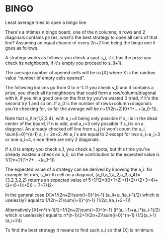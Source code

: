 # BINGO
Least average tries to open a bingo line

There's a n\times n bingo board, one of the n columns, n rows and 2 diagonals contains prizes, what's the best strategy to open all cells of that line? Assuming an equal chance of every 2n+2 line being the bingo one it goes as follows.

A strategy works as follows: you check a spot s_i, if it has the prize you check its neighboors, if it's empty you proceed to s_(i+1).

The average number of opened cells will be n+[X] where X is the random value "number of empty cells opened".


The following indices go from 0 to n-1:
If you check s_0 and it contains a prize, you check all its neighboors that could form a row/column/diagonal with it, if you hit a good one on the first try you've wasted 0 tried, if it's the second try 1 and so on. If a_0 is the number of rows+column+diagonals you're checking for, so far the average will be n+1/(2n+2)(0+1+...+(a_0-1)).

Note that a_i\in{1,2,3,4}, with a_i=4 being only possible if s_i is in the dead center of the board, if n is odd, and a_i=3 only possible if s_i is on a diagonal. An already checked off line from s_j j<i won't count for a_i. \sum{i=0}^{n-1} a_i = 2n+2. All a_i's are equal to 2 except for two a_i=a_j=3 or one a_i=4, since there are only 2 diagonals.

If s_0 is empty you check s_1, you check a_1 spots, but this time you've already wasted a check on a_0, so the contribution to the expected value is 1/(2n+2)(1+2+...+(a_1-1))

The expected value of a strategy can be derived by knowing the a_i: for example let n=5, s_i=i-th cell on a diagonal, (a_0,a_1,a_2,a_3,a_4}={3,2,3,2,2} returns an expected value of 5+1/12*((0+1+2)+(1+2)+(2+3+4)+(3+4)+(4+5)) = 7+7/12-

In the general case [X]=1/(2n+2)\sum{i=0}^{n-1} (a_i*i+a_i*(a_i-1)/2) which is uselessly? equal to 1/(2n+2)\sum{i=0}^{n-1} (1/2*a_i*(a_i+2i-1))

Alternatively [X]=n*(n-1)/2+1/(2n+2)\sum{i=0}^{n-1} (i*(a_i-1)+a_i*(a_i-1)/2) which is uselessly? equal to n*(n-1)/2+1/(2n+2)\sum{i=0}^{n-1} (1/2(a_i-1)(a_i+2i)) 

To find the best strategy it means to find such s_i so that [X] is minimum.
